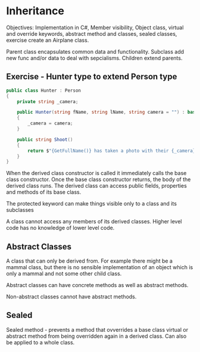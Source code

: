 # Inheritance

Objectives: Implementation in C#, Member visibility, Object class, virtual and override keywords, abstract method and classes, sealed classes, exercise create an Airplane class.

Parent class encapsulates common data and functionality. Subclass add new func and/or data to deal with sepcialisms. Children extend parents.

## Exercise - Hunter type to extend Person type

```c#
public class Hunter : Person
{
    private string _camera;

    public Hunter(string fName, string lName, string camera = "") : base(fName, lName)
    {
        _camera = camera;
    }

    public string Shoot()
    {
        return $"{GetFullName()} has taken a photo with their {_camera}." ;
    }
}
```

When the derived class constructor is called it immediately calls the base class constructor. Once the base class constructor returns, the body of the derived class runs. The derived class can access public fields, properties and methods of its base class.

The protected keyword can make things visible only to a class and its subclasses

A class cannot access any members of its derived classes. Higher level code has no knowledge of lower level code.

## Abstract Classes

A class that can only be derived from. For example there might be a mammal class, but there is no sensible implementation of an object which is only a mammal and not some other child class.

Abstract classes can have concrete methods as well as abstract methods.

Non-abstract classes cannot have abstract methods.

## Sealed 

Sealed method - prevents a method that ovverrides a base class virtual or abstract method from being overridden again in a derived class. Can also be applied to a whole class.